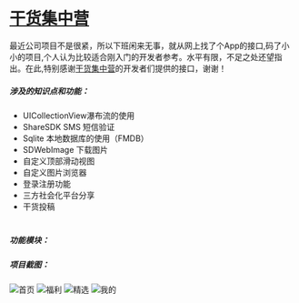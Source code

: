 # [干货集中营](http://gank.io/api)

 最近公司项目不是很紧，所以下班闲来无事，就从网上找了个App的接口,码了小小的项目,个人认为比较适合刚入门的开发者参考。水平有限，不足之处还望指出。在此,特别感谢[干货集中营](http://gank.io/api)的开发者们提供的接口，谢谢！<br>
#### 
##### 涉及的知识点和功能：

* UICollectionView瀑布流的使用
* ShareSDK SMS 短信验证
* Sqlite 本地数据库的使用（FMDB）
* SDWebImage 下载图片
* 自定义顶部滑动视图
* 自定义图片浏览器
* 登录注册功能
* 三方社会化平台分享
* 干货投稿

#
##### 功能模块：



##### 项目截图：


 ![首页](https://github.com/AllenCoding/Beauty/raw/master/Screenshots/首页.png)
 ![福利](https://github.com/AllenCoding/Beauty/raw/master/Screenshots/福利.png)
 ![精选](https://github.com/AllenCoding/Beauty/raw/master/Screenshots/精选.png)
 ![我的](https://github.com/AllenCoding/Beauty/raw/master/Screenshots/我的.png)


